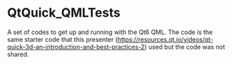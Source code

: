# QtQuick_QMLTests
A set of codes to get up and running with the Qt6 QML. The code is the same starter code that this presenter (https://resources.qt.io/videos/qt-quick-3d-an-introduction-and-best-practices-2) used but the code was not shared.
